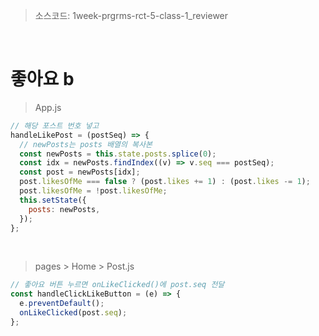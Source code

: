 > 소스코드: 1week-prgrms-rct-5-class-1_reviewer

<br/>

#  좋아요 b

> App.js

```js
// 해당 포스트 번호 넣고
handleLikePost = (postSeq) => {
  // newPosts는 posts 배열의 복사본
  const newPosts = this.state.posts.splice(0);
  const idx = newPosts.findIndex((v) => v.seq === postSeq);
  const post = newPosts[idx];
  post.likesOfMe === false ? (post.likes += 1) : (post.likes -= 1);
  post.likesOfMe = !post.likesOfMe;
  this.setState({
    posts: newPosts,
  });
};
```

<br/>

> pages > Home > Post.js

```js
// 좋아요 버튼 누르면 onLikeClicked()에 post.seq 전달
const handleClickLikeButton = (e) => {
  e.preventDefault();
  onLikeClicked(post.seq);
};
```